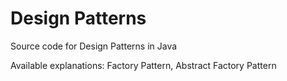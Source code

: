 Design Patterns
===============

Source code for Design Patterns in Java

Available explanations: Factory Pattern, Abstract Factory Pattern
